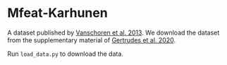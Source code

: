 # Mfeat-Karhunen

A dataset published by [Vanschoren et al.
2013](https://dl.acm.org/doi/10.1145/2641190.2641198). We download the dataset
from the supplementary material of [Gertrudes et al.
2020](https://pmc.ncbi.nlm.nih.gov/articles/PMC7410108/#Abs1).

Run `load_data.py` to download the data.